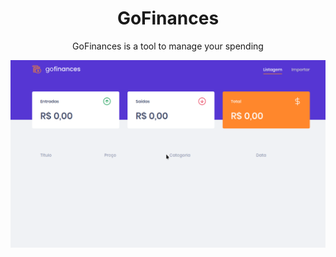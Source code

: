 <h1 align="center">
  GoFinances
</h1>

<p align="center">GoFinances is a tool to manage your spending
</p>  

<p align="center">
  <img src="go-finances.gif" alt="git_explorer" />
</p>